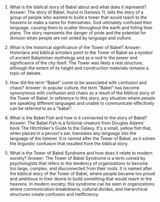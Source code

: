 

1. What is the biblical story of Babel about and what does it represent?
Answer: The story of Babel, found in Genesis 11, tells the story of a group of people who wanted to build a tower that would reach to the heavens to make a name for themselves. God ultimately confused their language, causing them to scatter throughout the earth and foiling their plans. The story represents the danger of pride and the potential for division when people are not united by language and culture.

2. What is the historical significance of the Tower of Babel?
Answer: Historians and biblical scholars point to the Tower of Babel as a symbol of ancient Babylonian mythology and as a nod to the power and significance of the city itself. The Tower was likely a real structure, although the extent of its height and construction materials remains a topic of debate.

3. How did the term "Babel" come to be associated with confusion and chaos?
Answer: In popular culture, the term "Babel" has become synonymous with confusion and chaos as a result of the biblical story of the Tower of Babel. In reference to this story, any situation where people are speaking different languages and unable to communicate effectively can be referred to as a "babel".

4. What is the Babel Fish and how is it connected to the story of Babel?
Answer: The Babel Fish is a fictional creature from Douglas Adams' book The Hitchhiker's Guide to the Galaxy. It's a small, yellow fish that, when placed in a person's ear, translates any language into the language of the listener. It is named after the Tower of Babel, as it solves the linguistic confusion that resulted from the biblical story.

5. What is the Tower of Babel Syndrome and how does it relate to modern society?
Answer: The Tower of Babel Syndrome is a term coined by psychologists that refers to the tendency of organizations to become too large, complex, and disconnected from their roots. It is named after the biblical story of the Tower of Babel, where people became too proud and ambitious in their desire to build something that would reach to the heavens. In modern society, this syndrome can be seen in organizations where communication breakdowns, cultural divides, and hierarchical structures create confusion and inefficiency.
